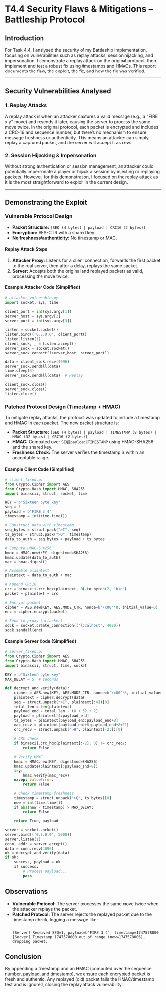 # T4.4 Security Flaws & Mitigations – Battleship Protocol

## Introduction

For Task 4.4, I analysed the security of my Battleship implementation, focusing on vulnerabilities such as replay attacks, session hijacking, and impersonation. I demonstrate a replay attack on the original protocol, then implement and test a robust fix using timestamps and HMACs. This report documents the flaw, the exploit, the fix, and how the fix was verified.

---

## Security Vulnerabilities Analysed

### 1. Replay Attacks

A replay attack is when an attacker captures a valid message (e.g., a "FIRE x y" move) and resends it later, causing the server to process the same move twice. In the original protocol, each packet is encrypted and includes a CRC-16 and sequence number, but there’s no mechanism to ensure message freshness or authenticity. This means an attacker can simply replay a captured packet, and the server will accept it as new.

### 2. Session Hijacking & Impersonation

Without strong authentication or session management, an attacker could potentially impersonate a player or hijack a session by injecting or replaying packets. However, for this demonstration, I focused on the replay attack as it is the most straightforward to exploit in the current design.

---

## Demonstrating the Exploit

### Vulnerable Protocol Design

- **Packet Structure:** `[SEQ (4 bytes) | payload | CRC16 (2 bytes)]`
- **Encryption:** AES-CTR with a shared key.
- **No freshness/authenticity:** No timestamp or MAC.

#### Replay Attack Steps

1. **Attacker Proxy:** Listens for a client connection, forwards the first packet to the real server, then after a delay, replays the same packet.
2. **Server:** Accepts both the original and replayed packets as valid, processing the move twice.

#### Example Attacker Code (Simplified)

```python
# attacker_vulnerable.py
import socket, sys, time

client_port = int(sys.argv[1])
server_host = sys.argv[2]
server_port = int(sys.argv[3])

listen = socket.socket()
listen.bind(('0.0.0.0', client_port))
listen.listen(1)
client_sock, _ = listen.accept()
server_sock = socket.socket()
server_sock.connect((server_host, server_port))

data = client_sock.recv(4096)
server_sock.sendall(data)
time.sleep(3)
server_sock.sendall(data)  # Replay

client_sock.close()
server_sock.close()
listen.close()
```

### Patched Protocol Design (Timestamp + HMAC)

To mitigate replay attacks, the protocol was updated to include a timestamp and HMAC in each packet. The new packet structure is:

- **Packet Structure:** `[SEQ (4 bytes) | payload | TIMESTAMP (8 bytes) | HMAC (32 bytes) | CRC16 (2 bytes)]`
- **HMAC:** Computed over `SEQ‖payload‖TIMESTAMP` using HMAC-SHA256 and the shared key.
- **Freshness Check:** The server verifies the timestamp is within an acceptable range.

#### Example Client Code (Simplified)

```python
# client_fixed.py
from Crypto.Cipher import AES
from Crypto.Hash import HMAC, SHA256
import binascii, struct, socket, time

KEY = b"Sixteen byte key"
seq = 1
payload = b"FIRE 3 4"
timestamp = int(time.time())

# Construct data with timestamp
seq_bytes = struct.pack(">I", seq)
ts_bytes = struct.pack(">Q", timestamp)
data_to_auth = seq_bytes + payload + ts_bytes

# Compute HMAC-SHA256
hmac = HMAC.new(KEY, digestmod=SHA256)
hmac.update(data_to_auth)
mac = hmac.digest()

# Assemble plaintext
plaintext = data_to_auth + mac

# Append CRC16
crc = binascii.crc_hqx(plaintext, 0).to_bytes(2, 'big')
packet = plaintext + crc

# Encrypt packet
cipher = AES.new(KEY, AES.MODE_CTR, nonce=b'\x00'*8, initial_value=0)
enc = cipher.encrypt(packet)

# Send to proxy (attacker)
sock = socket.create_connection(('localhost', 4000))
sock.sendall(enc)
```

#### Example Server Code (Simplified)

```python
# server_fixed.py
from Crypto.Cipher import AES
from Crypto.Hash import HMAC, SHA256
import binascii, struct, time, socket

KEY = b"Sixteen byte key"
MAX_DELAY = 5  # seconds

def decrypt_and_verify(data):
    cipher = AES.new(KEY, AES.MODE_CTR, nonce=b'\x00'*8, initial_value=0)
    plaintext = cipher.decrypt(data)
    seq = struct.unpack(">I", plaintext[:4])[0]
    total_len = len(plaintext)
    payload_end = total_len - (8 + 32 + 2)
    payload = plaintext[4:payload_end]
    ts_bytes = plaintext[payload_end:payload_end+8]
    mac_recv = plaintext[payload_end+8:payload_end+8+32]
    crc_recv = struct.unpack(">H", plaintext[-2:])[0]

    # CRC check
    if binascii.crc_hqx(plaintext[:-2], 0) != crc_recv:
        return False

    # Verify HMAC
    hmac = HMAC.new(KEY, digestmod=SHA256)
    hmac.update(plaintext[:payload_end+8])
    try:
        hmac.verify(mac_recv)
    except ValueError:
        return False

    # Check timestamp freshness
    timestamp = struct.unpack(">Q", ts_bytes)[0]
    now = int(time.time())
    if abs(now - timestamp) > MAX_DELAY:
        return False

    return True, payload

server = socket.socket()
server.bind(('0.0.0.0', 5000))
server.listen(1)
conn, addr = server.accept()
data = conn.recv(4096)
ok = decrypt_and_verify(data)
if ok:
    success, payload = ok
    if success:
        # Process payload...
        pass
```

## Observations

- **Vulnerable Protocol:** The server processes the same move twice when the attacker replays the packet.
- **Patched Protocol:** The server rejects the replayed packet due to the timestamp check, logging a message like:
  ```

  [Server] Received SEQ=1, payload=b'FIRE 3 4', timestamp=1747578000
  [Server] Timestamp 1747578000 out of range (now=1747578006), dropping packet.
  ```

## Conclusion

By appending a timestamp and an HMAC (computed over the sequence number, payload, and timestamp), we ensure each encrypted packet is fresh and authentic. Any replayed (old) packet fails the HMAC/timestamp test and is ignored, closing the replay attack vulnerability.